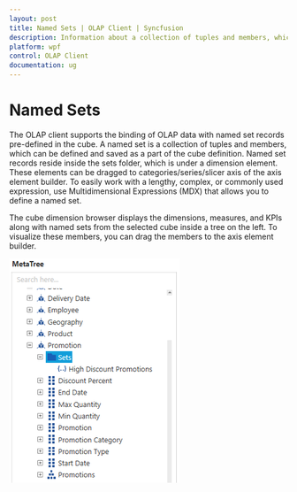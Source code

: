 ```yaml
---
layout: post
title: Named Sets | OLAP Client | Syncfusion
description: Information about a collection of tuples and members, which can be defined and saved as a part of the cube definition.
platform: wpf
control: OLAP Client
documentation: ug
---
```


# Named Sets

The OLAP client supports the binding of OLAP data with named set records pre-defined in the cube. A named set is a collection of tuples and members, which can be defined and saved as a part of the cube definition. Named set records reside inside the sets folder, which is under a dimension element. These elements can be dragged to categories/series/slicer axis of the axis element builder. To easily work with a lengthy, complex, or commonly used expression, use Multidimensional Expressions (MDX) that allows you to define a named set.

The cube dimension browser displays the dimensions, measures, and KPIs along with named sets from the selected cube inside a tree on the left. To visualize these members, you can drag the members to the axis element builder.

![To display the named sets in the cude dimension browser](Named-Sets_images/Named-Sets_img1.png)



